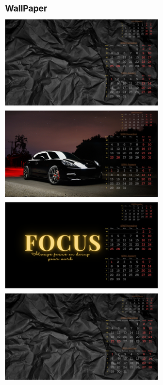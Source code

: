 # WallPaper
![2023December1](https://github.com/siimre/WallPaper/blob/main/Images/2023December1.png?raw=true)

![2023December2](https://github.com/siimre/WallPaper/blob/main/Images/2023December2.png?raw=true)

![2023December3](https://github.com/siimre/WallPaper/blob/main/Images/2023December3.png?raw=true)

![2023December4](https://github.com/siimre/WallPaper/blob/main/Images/2023December4.png?raw=true)
